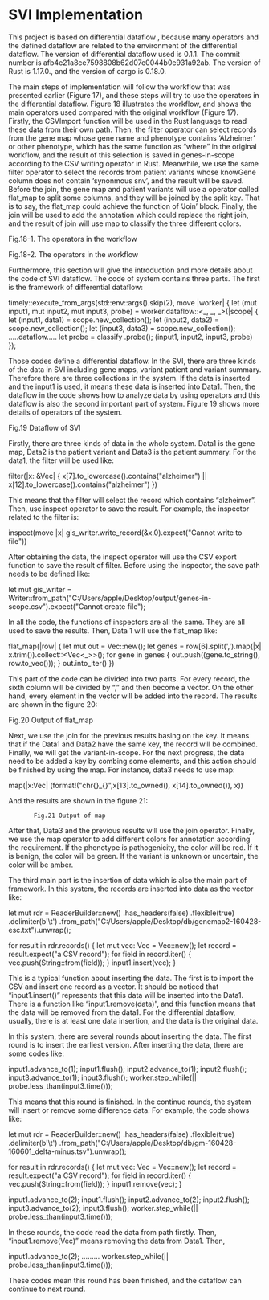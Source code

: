 SVI Implementation
=====

This project is based on differential dataflow , because many operators and the defined dataflow are related to the environment of the differential dataflow. The version of differential dataflow used is 0.1.1. The commit number is afb4e21a8ce7598808b62d07e0044b0e931a92ab. The version of Rust is 1.17.0., and the version of cargo is 0.18.0.

The main steps of implementation will follow the workflow that was presented earlier (Figure 17), and these steps will try to use the operators in the differential dataflow. Figure 18 illustrates the workflow, and shows the main operators used compared with   the original workflow (Figure 17). Firstly, the CSVImport function will be used in the Rust language to read these data from their own path. Then, the filter operator can select records from the gene map whose gene name and phenotype contains ‘Alzheimer’ or other phenotype, which has the same function as “where” in the original workflow, and the result of this selection is saved in genes-in-scope according to the CSV writing operator in Rust. Meanwhile, we use the same filter operator to select the records from patient variants whose knowGene column does not contain ‘synonmous snv’, and the result will be saved. Before the join, the gene map and patient variants will use a operator called flat_map to split some columns, and they will be joined by the split key. That is to say, the flat_map could achieve the function of ‘Join’ block. Finally, the join will be used to add the annotation which could replace the right join, and the result of join will use map to classify the three different colors.

 
Fig.18-1. The operators in the workflow
 
Fig.18-2. The operators in the workflow

Furthermore, this section will give the introduction and more details about the code of SVI dataflow. The code of system contains three parts. The first is the framework of differential dataflow:

timely::execute_from_args(std::env::args().skip(2), move |worker| {
let (mut input1, mut input2, mut input3, probe) = worker.dataflow::<_, _, _>(|scope| {
let (input1, data1) = scope.new_collection();
let (input2, data2) = scope.new_collection();
let (input3, data3) = scope.new_collection();
…..dataflow…..
let probe = classify .probe();
(input1, input2, input3, probe)
});

Those codes define a differential dataflow. In the SVI, there are three kinds of the data in SVI including gene maps, variant patient and variant summary. Therefore there are three collections in the system. If the data is inserted and the input1 is used, it means these data is inserted into Data1. 
Then, the dataflow in the code shows how to analyze data by using operators and this dataflow is also the second important part of system. Figure 19 shows more details of operators of the system.

 
Fig.19 Dataflow of SVI

Firstly, there are three kinds of data in the whole system. Data1 is the gene map, Data2 is the patient variant and Data3 is the patient summary. For the data1, the filter will be used like:

filter(|x: &Vec<String>| {
x[7].to_lowercase().contains("alzheimer") ||
x[12].to_lowercase().contains("alzheimer")
})

This means that the filter will select the record which contains “alzheimer”. Then, use inspect operator to save the result. For example, the inspector related to the filter is:

inspect(move |x| gis_writer.write_record(&x.0).expect("Cannot write to file"))

After obtaining the data, the inspect operator will use the CSV export function to save the result of filter. Before using the inspector, the save path needs to be defined like:

let mut gis_writer = Writer::from_path("C:/Users/apple/Desktop/output/genes-in-scope.csv").expect("Cannot create file");

In all the code, the functions of inspectors are all the same. They are all used to save the results. Then, Data 1 will use the flat_map like:

flat_map(|row| {
let mut out = Vec::new();
let genes = row[6].split(',').map(|x| x.trim()).collect::<Vec<_>>();
for gene in genes {
out.push((gene.to_string(), row.to_vec()));
}
out.into_iter()
})

This part of the code can be divided into two parts. For every record, the sixth column will be divided by “,” and then become a vector. On the other hand, every element in the vector will be added into the record. The results are shown in the figure 20:

 
Fig.20 Output of flat_map

Next, we use the join for the previous results basing on the key. It means that if the Data1 and Data2 have the same key, the record will be combined. Finally, we will get the variant-in-scope. For the next progress, the data need to be added a key by combing some elements, and this action should be finished by using the map. For instance, data3 needs to use map:

map(|x:Vec<String>| (format!("chr{}_{}",x[13].to_owned(), x[14].to_owned()), x))

And the results are shown in the figure 21:

           Fig.21 Output of map

After that, Data3 and the previous results will use the join operator. Finally, we use the map operator to add different colors for annotation according the requirement. If the phenotype is pathogenicity, the color will be red. If it is benign, the color will be green. If the variant is unknown or uncertain, the color will be amber.

The third main part is the insertion of data which is also the main part of framework. In this system, the records are inserted into data as the vector like:

let mut rdr = ReaderBuilder::new()
.has_headers(false)
.flexible(true)
.delimiter(b'\t')
.from_path("C:/Users/apple/Desktop/db/genemap2-160428-esc.txt").unwrap();

for result in rdr.records() {
let mut vec: Vec<String> = Vec::new();
let record = result.expect("a CSV record");
for field in record.iter() {
vec.push(String::from(field));
}
input1.insert(vec);
}

This is a typical function about inserting the data. The first is to import the CSV and insert one record as a vector. It should be noticed that “input1.insert()” represents that this data will be inserted into the Data1. There is a function like “input1.remove(data)”, and this function means that the data will be removed from the data1. For the differential dataflow, usually, there is at least one data insertion, and the data is the original data. 

In this system, there are several rounds about inserting the data. The first round is to insert the earliest version. After inserting the data, there are some codes like:

input1.advance_to(1);
input1.flush();
input2.advance_to(1);
input2.flush();
input3.advance_to(1);
input3.flush();
worker.step_while(|| probe.less_than(input3.time()));

This means that this round is finished.
In the continue rounds, the system will insert or remove some difference data. For example, the code shows like:

let mut rdr = ReaderBuilder::new()
.has_headers(false)
.flexible(true)
.delimiter(b'\t')
.from_path("C:/Users/apple/Desktop/db/gm-160428-160601_delta-minus.tsv").unwrap();

for result in rdr.records() {
let mut vec: Vec<String> = Vec::new();
let record = result.expect("a CSV record");
for field in record.iter() {
vec.push(String::from(field));
}
input1.remove(vec);
}

input1.advance_to(2);
input1.flush();
input2.advance_to(2);
input2.flush();
input3.advance_to(2);
input3.flush();
worker.step_while(|| probe.less_than(input3.time()));

In these rounds, the code read the data from path firstly. Then, “input1.remove(Vec)” means removing the data from Data1. Then, 

input1.advance_to(2);
………
worker.step_while(|| probe.less_than(input3.time()));

These codes mean this round has been finished, and the dataflow can continue to next round.

